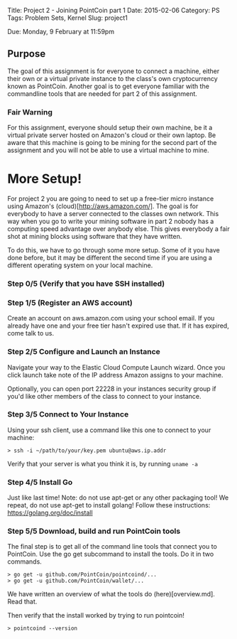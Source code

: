 Title: Project 2 - Joining PointCoin part 1
Date: 2015-02-06
Category: PS
Tags: Problem Sets, Kernel
Slug: project1

   <div class="due">
   Due: Monday, 9 February at 11:59pm
      </div>

## Purpose

The goal of this assignment is for everyone to connect a machine, either
their own or a virtual private instance to the class's own cryptocurrency 
known as PointCoin. Another goal is to get everyone familiar with the commandline
tools that are needed for part 2 of this assignment.


### Fair Warning

For this assignment, everyone should setup their own machine, be it a virtual private server 
hosted on Amazon's cloud or their own laptop. Be aware that this machine is going to 
be mining for the second part of the assignment and you will not be able to use a virtual
machine to mine. 


# More Setup!
For project 2 you are going to need to set up a free-tier micro instance using Amazon's 
(cloud)[http://aws.amazon.com/]. The goal is for everybody to have a server connected 
to the classes own network. This way when you go to write your mining software in part 2
nobody has a computing speed advantage over anybody else. This gives everybody a fair
shot at mining blocks using software that they have written. 

To do this, we have to go through some more setup. Some of it you have done before,
but it may be different the second time if you are using a different operating system
on your local machine.

### Step 0/5 (Verify that you have SSH installed)


### Step 1/5 (Register an AWS account)

Create an account on aws.amazon.com using your school email. If you already have one and 
your free tier hasn't expired use that. If it has expired, come talk to us.


### Step 2/5 Configure and Launch an Instance

Navigate your way to the Elastic Cloud Compute Launch wizard. Once you click launch take note
of the IP address Amazon assigns to your machine. 

Optionally, you can open port 22228 in your instances security group if you'd like
other members of the class to connect to your instance.


### Step 3/5 Connect to Your Instance

Using your ssh client, use a command like this one to connect to your machine:

```
> ssh -i ~/path/to/your/key.pem ubuntu@aws.ip.addr
```

Verify that your server is what you think it is, by running `uname -a`

### Step 4/5 Install Go

Just like last time!  Note: do not use apt-get or any other packaging tool!
We repeat, do not use apt-get to install golang!
Follow these instructions: https://golang.org/doc/install


### Step 5/5 Download, build and run PointCoin tools

The final step is to get all of the command line tools that connect you to PointCoin.
Use the go get subcommand to install the tools. Do it in two commands.

```
> go get -u github.com/PointCoin/pointcoind/...
> go get -u github.com/PointCoin/wallet/...
```

We have written an overview of what the tools do (here)[overview.md]. Read that.

Then verify that the install worked by trying to run pointcoin!

```
> pointcoind --version
```


